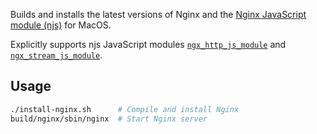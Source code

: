 Builds and installs the latest versions of Nginx and the [Nginx JavaScript module (njs)](https://nginx.org/en/docs/njs/) for MacOS.

Explicitly supports njs JavaScript modules [`ngx_http_js_module`](https://nginx.org/en/docs/http/ngx_http_js_module.html) and [`ngx_stream_js_module`](https://nginx.org/en/docs/stream/ngx_stream_js_module.html).

## Usage

```sh
./install-nginx.sh      # Compile and install Nginx
build/nginx/sbin/nginx  # Start Nginx server
```
